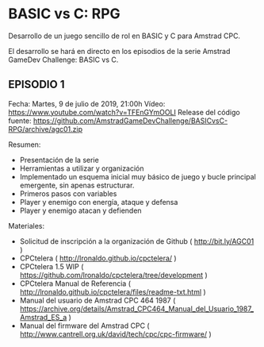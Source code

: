 # BASIC vs C: RPG

Desarrollo de un juego sencillo de rol en BASIC y C para Amstrad CPC. 

El desarrollo se hará en directo en los episodios de la serie Amstrad GameDev Challenge: BASIC vs C. 

## EPISODIO 1

Fecha: Martes, 9 de julio de 2019, 21:00h
Vídeo: https://www.youtube.com/watch?v=TFEnGYmOOLI
Release del código fuente: https://github.com/AmstradGameDevChallenge/BASICvsC-RPG/archive/agc01.zip

Resumen:
- Presentación de la serie
- Herramientas a utilizar y organización
- Implementado un esquema inicial muy básico de juego y bucle principal emergente, sin apenas estructurar.
- Primeros pasos con variables
- Player y enemigo con energía, ataque y defensa
- Player y enemigo atacan y defienden

Materiales:
- Solicitud de inscripción a la organización de Github ( http://bit.ly/AGC01 )
- CPCtelera ( http://lronaldo.github.io/cpctelera/ )
- CPCtelera 1.5 WIP ( https://github.com/lronaldo/cpctelera/tree/development )
- CPCtelera Manual de Referencia ( http://lronaldo.github.io/cpctelera/files/readme-txt.html )
- Manual del usuario de Amstrad CPC 464 1987 ( https://archive.org/details/Amstrad_CPC464_Manual_del_Usuario_1987_Amstrad_ES_a )
- Manual del firmware del Amstrad CPC ( http://www.cantrell.org.uk/david/tech/cpc/cpc-firmware/ )
